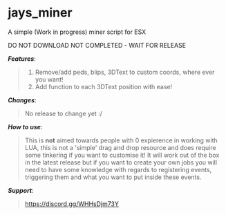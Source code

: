 # jays_miner
A simple (Work in progress) miner script for ESX


DO NOT DOWNLOAD NOT COMPLETED - WAIT FOR RELEASE


***Features***:
>1. Remove/add peds, blips, 3DText to custom coords, where ever you want!
>2. Add function to each 3DText position with ease!

***Changes***:
>No release to change yet :/

***How to use***:
>This is **not** aimed towards people with 0 expierence in working with LUA, this is not a 'simple' drag and drop resource and does require some tinkering if you want to customise it! It will work out of the box in the latest release but if you want to create your own jobs you will need to have some knowledge with regards to registering events, triggering them and what you want to put inside these events.

***Support***:
>https://discord.gg/WHHsDjm73Y

